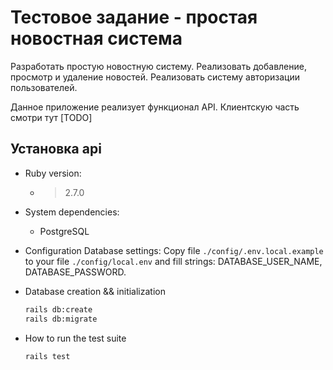 # Тестовое задание - простая новостная система

Разработать простую новостную систему. Реализовать добавление, просмотр и удаление новостей. Реализовать систему авторизации пользователей.

Данное приложение реализует функционал API. Клиентскую часть смотри тут [TODO]

## Установка api
* Ruby version:
  - > 2.7.0

* System dependencies:
  - PostgreSQL

* Configuration
  Database settings: Copy file `./config/.env.local.example` to your file `./config/local.env` and fill strings:
  DATABASE_USER_NAME, DATABASE_PASSWORD.


* Database creation && initialization
  ```bash
  rails db:create
  rails db:migrate
  ```

* How to run the test suite
  ```
  rails test
  ```
